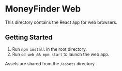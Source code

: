 # MoneyFinder Web

This directory contains the React app for web browsers.

## Getting Started

1. Run `npm install` in the root directory.
2. Run `cd web && npm start` to launch the web app.

Assets are shared from the `/assets` directory.
